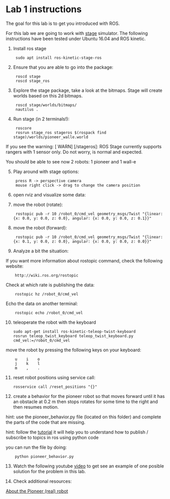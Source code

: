 Lab 1 instructions
==================

The goal for this lab is to get you introduced with ROS.

For this lab we are going to work with [stage](http://rtv.github.io/Stage/) simulator.
The following instructions have been tested under Ubuntu 16.04 and ROS kinetic.

1. Install ros stage

        sudo apt install ros-kinetic-stage-ros

2. Ensure that you are able to go into the package:

        roscd stage
        roscd stage_ros

3. Explore the stage package, take a look at the bitmaps.
Stage will create worlds based on this 2d bitmaps.

        roscd stage/worlds/bitmaps/
        nautilus .

4. Run stage (in 2 terminals!):

        roscore
        rosrun stage_ros stageros $(rospack find stage)/worlds/pioneer_walle.world
        
If you see the warning: [ WARN] [/stageros]: ROS Stage currently supports rangers with 1 sensor only.
Do not worry, is normal and expected.

You should be able to see now 2 robots: 1 pioneer and 1 wall-e

5. Play around with stage options:

        press R -> perspective camera
        mouse right click -> drag to change the camera position

6. open rviz and visualize some data:

7. move the robot (rotate):

        rostopic pub -r 10 /robot_0/cmd_vel geometry_msgs/Twist "{linear: {x: 0.0, y: 0.0, z: 0.0}, angular: {x: 0.0, y: 0.0, z: 0.1}}"

8. move the robot (forward):

        rostopic pub -r 10 /robot_0/cmd_vel geometry_msgs/Twist "{linear: {x: 0.1, y: 0.0, z: 0.0}, angular: {x: 0.0, y: 0.0, z: 0.0}}"

9. Analyze a bit the situation:

If you want more information about rostopic command, check the following website:

        http://wiki.ros.org/rostopic

Check at which rate is publishing the data:

        rostopic hz /robot_0/cmd_vel

Echo the data on another terminal:

        rostopic echo /robot_0/cmd_vel
        
10. teleoperate the robot with the keyboard

        sudo apt-get install ros-kinetic-teleop-twist-keyboard
        rosrun teleop_twist_keyboard teleop_twist_keyboard.py cmd_vel:=/robot_0/cmd_vel

move the robot by pressing the following keys on your keyboard:

        u    i    o
        j    k    l
        m    ,    .

11. reset robot positions using service call:

        rosservice call /reset_positions "{}"

12. create a behavior for the pioneer robot so that moves forward until it has an obstacle at 0.2 m then stops rotates for some
time to the right and then resumes motion.

hint: use the pioneer_behavior.py file (located on this folder) and complete the parts of the code that are missing.

hint: follow the [tutorial](http://wiki.ros.org/ROS/Tutorials/WritingPublisherSubscriber%28python%29)
      it will help you to understand how to publish / subscribe to topics in ros using python code

you can run the file by doing:

        python pioneer_behavior.py

13. Watch the following youtube [video](https://youtu.be/IZcE1vrMCvM) to get see an example of
one posible solution for the problem in this lab.

14. Check additional resources:

[About the Pioneer (real) robot](http://www.mobilerobots.com/ResearchRobots/PioneerP3DX.aspx)
